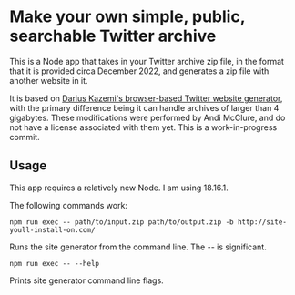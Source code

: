 # Make your own simple, public, searchable Twitter archive

This is a Node app that takes in your Twitter archive zip file, in the format that it is provided circa December 2022, and generates a zip file with another website in it.

It is based on [Darius Kazemi's browser-based Twitter website generator](https://tinysubversions.com/twitter-archive/make-your-own/), with the primary difference being it can handle archives of larger than 4 gigabytes. These modifications were performed by Andi McClure, and do not have a license associated with them yet. This is a work-in-progress commit.

## Usage

This app requires a relatively new Node. I am using 18.16.1.

The following commands work:

    npm run exec -- path/to/input.zip path/to/output.zip -b http://site-youll-install-on.com/

Runs the site generator from the command line. The -- is significant.

    npm run exec -- --help

Prints site generator command line flags.
